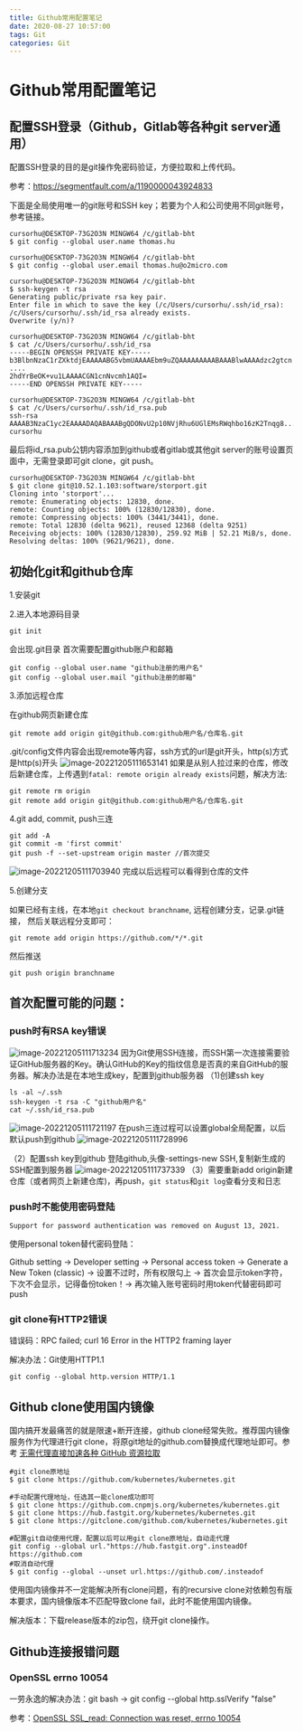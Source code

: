 ```yaml
---
title: Github常用配置笔记
date: 2020-08-27 10:57:00
tags: Git
categories: Git
---
```


# Github常用配置笔记
## 配置SSH登录（Github，Gitlab等各种git server通用）

配置SSH登录的目的是git操作免密码验证，方便拉取和上传代码。

参考：https://segmentfault.com/a/1190000043924833

下面是全局使用唯一的git账号和SSH key；若要为个人和公司使用不同git账号，参考链接。

```
cursorhu@DESKTOP-73G2O3N MINGW64 /c/gitlab-bht
$ git config --global user.name thomas.hu

cursorhu@DESKTOP-73G2O3N MINGW64 /c/gitlab-bht
$ git config --global user.email thomas.hu@o2micro.com

cursorhu@DESKTOP-73G2O3N MINGW64 /c/gitlab-bht
$ ssh-keygen -t rsa
Generating public/private rsa key pair.
Enter file in which to save the key (/c/Users/cursorhu/.ssh/id_rsa):
/c/Users/cursorhu/.ssh/id_rsa already exists.
Overwrite (y/n)?

cursorhu@DESKTOP-73G2O3N MINGW64 /c/gitlab-bht
$ cat /c/Users/cursorhu/.ssh/id_rsa
-----BEGIN OPENSSH PRIVATE KEY-----
b3BlbnNzaC1rZXktdjEAAAAABG5vbmUAAAAEbm9uZQAAAAAAAAABAAABlwAAAAdzc2gtcn
....
2hdYrBeOK+vu1LAAAACGN1cnNvcmh1AQI=
-----END OPENSSH PRIVATE KEY-----

cursorhu@DESKTOP-73G2O3N MINGW64 /c/gitlab-bht
$ cat /c/Users/cursorhu/.ssh/id_rsa.pub
ssh-rsa AAAAB3NzaC1yc2EAAAADAQABAAABgQDONvU2p10NVjRhu6UGlEMsRWqhbo16zK2Tnqg8....chI60tVZHozCK9PMKZd4dE9RoYMXpJWTo6uIRKEV41qHfaiipfsu1ibRCj1drz/3BTs= cursorhu
```

最后将id_rsa.pub公钥内容添加到github或者gitlab或其他git server的账号设置页面中，无需登录即可git clone，git push。

```
cursorhu@DESKTOP-73G2O3N MINGW64 /c/gitlab-bht
$ git clone git@10.52.1.103:software/storport.git
Cloning into 'storport'...
remote: Enumerating objects: 12830, done.
remote: Counting objects: 100% (12830/12830), done.
remote: Compressing objects: 100% (3441/3441), done.
remote: Total 12830 (delta 9621), reused 12368 (delta 9251)
Receiving objects: 100% (12830/12830), 259.92 MiB | 52.21 MiB/s, done.
Resolving deltas: 100% (9621/9621), done.
```



## 初始化git和github仓库

1.安装git

2.进入本地源码目录

    git init

会出现.git目录
首次需要配置github账户和邮箱

    git config --global user.name "github注册的用户名"
    git config --global user.mail "github注册的邮箱"

3.添加远程仓库

在github网页新建仓库

    git remote add origin git@github.com:github用户名/仓库名.git

.git/config文件内容会出现remote等内容，ssh方式的url是git开头，http(s)方式是http(s)开头
![image-20221205111653141](https://raw.githubusercontent.com/cursorhu/blog-images-on-picgo/master/images/202212051116187.png)
如果是从别人拉过来的仓库，修改后新建仓库，上传遇到`fatal: remote origin already exists`问题，解决方法:

    git remote rm origin
    git remote add origin git@github.com:github用户名/仓库名.git

4.git add, commit, push三连

    git add -A
    git commit -m 'first commit'
    git push -f --set-upstream origin master //首次提交

![image-20221205111703940](https://raw.githubusercontent.com/cursorhu/blog-images-on-picgo/master/images/202212051117987.png)
完成以后远程可以看得到仓库的文件   

5.创建分支

如果已经有主线，在本地`git checkout branchname`, 远程创建分支，记录.git链接， 然后关联远程分支即可：

    git remote add origin https://github.com/*/*.git

然后推送

    git push origin branchname

## 首次配置可能的问题：
### push时有RSA key错误

![image-20221205111713234](https://raw.githubusercontent.com/cursorhu/blog-images-on-picgo/master/images/202212051117281.png)
因为Git使用SSH连接，而SSH第一次连接需要验证GitHub服务器的Key。确认GitHub的Key的指纹信息是否真的来自GitHub的服务器。解决办法是在本地生成key，配置到github服务器
（1)创建ssh key

    ls -al ~/.ssh
    ssh-keygen -t rsa -C "github用户名"
    cat ~/.ssh/id_rsa.pub
![image-20221205111721197](https://raw.githubusercontent.com/cursorhu/blog-images-on-picgo/master/images/202212051117255.png)
在push三连过程可以设置global全局配置，以后默认push到github
![image-20221205111728996](https://raw.githubusercontent.com/cursorhu/blog-images-on-picgo/master/images/202212051117055.png)

（2）配置ssh key到github
登陆github,头像-settings-new SSH,复制新生成的SSH配置到服务器
![image-20221205111737339](https://raw.githubusercontent.com/cursorhu/blog-images-on-picgo/master/images/202212051117386.png)
（3）需要重新add origin新建仓库（或者网页上新建仓库)，再push，`git status`和`git log`查看分支和日志

### push时不能使用密码登陆

```
Support for password authentication was removed on August 13, 2021.
```

使用personal token替代密码登陆：

Github setting -> Developer setting -> Personal access token -> Generate a New Token (classic) -> 设置不过时，所有权限勾上 -> 首次会显示token字符，下次不会显示，记得备份token！-> 再次输入账号密码时用token代替密码即可push

### git clone有HTTP2错误

错误码：RPC failed; curl 16 Error in the HTTP2 framing layer

解决办法：Git使用HTTP1.1

```
git config --global http.version HTTP/1.1
```

## Github clone使用国内镜像

国内搞开发最痛苦的就是限速+断开连接，github clone经常失败。推荐国内镜像服务作为代理进行git clone，将原git地址的github.com替换成代理地址即可。参考 [无需代理直接加速各种 GitHub 资源拉取](https://zhuanlan.zhihu.com/p/463954956)

```
#git clone原地址
$ git clone https://github.com/kubernetes/kubernetes.git

#手动配置代理地址，任选其一能clone成功即可
$ git clone https://github.com.cnpmjs.org/kubernetes/kubernetes.git
$ git clone https://hub.fastgit.org/kubernetes/kubernetes.git
$ git clone https://gitclone.com/github.com/kubernetes/kubernetes.git

#配置git自动使用代理，配置以后可以用git clone原地址，自动走代理
git config --global url."https://hub.fastgit.org".insteadOf https://github.com
#取消自动代理
$ git config --global --unset url.https://github.com/.insteadof
```

使用国内镜像并不一定能解决所有clone问题，有的recursive clone对依赖包有版本要求，国内镜像版本不匹配导致clone fail，此时不能使用国内镜像。

解决版本：下载release版本的zip包，绕开git clone操作。

## Github连接报错问题 

### OpenSSL errno 10054

一劳永逸的解决办法：git bash -> git config --global http.sslVerify "false"

参考：[OpenSSL SSL_read: Connection was reset, errno 10054](https://blog.csdn.net/qq_29493173/article/details/114534057)